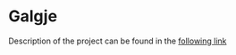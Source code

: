 # **Galgje**
Description of the project can be found in the [following link](https://github.com/EvilAngel94/Hangman/wiki)
